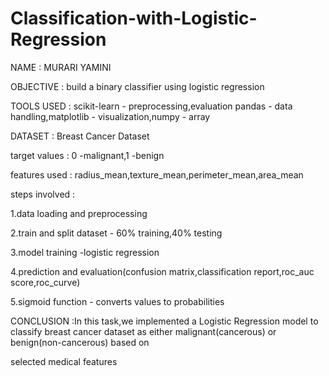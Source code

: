 # Classification-with-Logistic-Regression

NAME : MURARI YAMINI

OBJECTIVE : build a binary classifier using logistic regression

TOOLS USED : scikit-learn - preprocessing,evaluation
             pandas - data handling,matplotlib - visualization,numpy - array

DATASET : Breast Cancer Dataset

target values : 0 -malignant,1 -benign 

features used : radius_mean,texture_mean,perimeter_mean,area_mean

steps involved :

1.data loading and preprocessing

2.train and split dataset - 60% training,40% testing

3.model training -logistic regression

4.prediction and evaluation(confusion matrix,classification report,roc_auc score,roc_curve)

5.sigmoid function - converts values to probabilities

CONCLUSION :In this task,we implemented a Logistic Regression model to classify breast cancer dataset as either malignant(cancerous) or benign(non-cancerous) based on 

selected medical features
